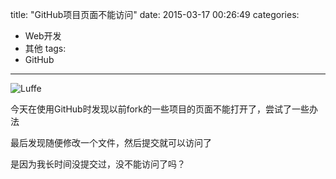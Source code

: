 title: "GitHub项目页面不能访问"
date: 2015-03-17 00:26:49
categories: 
- Web开发
- 其他
tags:
- GitHub
---

![Luffe](http://img4.duitang.com/uploads/item/201209/20/20120920160424_QH2jt.thumb.600_0.jpeg)

今天在使用GitHub时发现以前fork的一些项目的页面不能打开了，尝试了一些办法

最后发现随便修改一个文件，然后提交就可以访问了

是因为我长时间没提交过，没不能访问了吗？